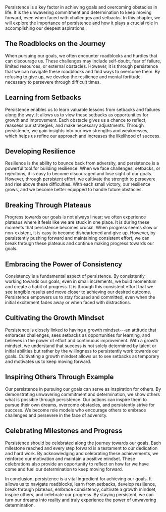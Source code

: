 
Persistence is a key factor in achieving goals and overcoming obstacles in life. It is the unwavering commitment and determination to keep moving forward, even when faced with challenges and setbacks. In this chapter, we will explore the importance of persistence and how it plays a crucial role in accomplishing our deepest aspirations.

The Roadblocks on the Journey
-----------------------------

When pursuing our goals, we often encounter roadblocks and hurdles that can discourage us. These challenges may include self-doubt, fear of failure, limited resources, or external obstacles. However, it is through persistence that we can navigate these roadblocks and find ways to overcome them. By refusing to give up, we develop the resilience and mental fortitude necessary to persevere through difficult times.

Learning from Setbacks
----------------------

Persistence enables us to learn valuable lessons from setbacks and failures along the way. It allows us to view these setbacks as opportunities for growth and improvement. Each obstacle gives us a chance to reflect, reassess our strategies, and make necessary adjustments. Through persistence, we gain insights into our own strengths and weaknesses, which helps us refine our approach and increases the likelihood of success.

Developing Resilience
---------------------

Resilience is the ability to bounce back from adversity, and persistence is a powerful tool for building resilience. When we face challenges, setbacks, or rejections, it is easy to become discouraged and lose sight of our goals. However, through persistent effort, we cultivate the strength to persevere and rise above these difficulties. With each small victory, our resilience grows, and we become better equipped to handle future obstacles.

Breaking Through Plateaus
-------------------------

Progress towards our goals is not always linear; we often experience plateaus where it feels like we are stuck in one place. It is during these moments that persistence becomes crucial. When progress seems slow or non-existent, it is easy to become disheartened and give up. However, by persistently pushing forward and maintaining consistent effort, we can break through these plateaus and continue making progress towards our goals.

Embracing the Power of Consistency
----------------------------------

Consistency is a fundamental aspect of persistence. By consistently working towards our goals, even in small increments, we build momentum and create a habit of progress. It is through this consistent effort that we see tangible results and move closer to achieving our desired outcome. Persistence empowers us to stay focused and committed, even when the initial excitement fades away or when faced with distractions.

Cultivating the Growth Mindset
------------------------------

Persistence is closely linked to having a growth mindset---an attitude that embraces challenges, sees setbacks as opportunities for learning, and believes in the power of effort and continuous improvement. With a growth mindset, we understand that success is not solely determined by talent or initial abilities but rather by the willingness to persistently work towards our goals. Cultivating a growth mindset allows us to see setbacks as temporary and motivates us to keep moving forward.

Inspiring Others Through Example
--------------------------------

Our persistence in pursuing our goals can serve as inspiration for others. By demonstrating unwavering commitment and determination, we show others what is possible through persistence. Our actions can inspire them to pursue their own dreams, overcome obstacles, and persistently strive for success. We become role models who encourage others to embrace challenges and persevere in the face of adversity.

Celebrating Milestones and Progress
-----------------------------------

Persistence should be celebrated along the journey towards our goals. Each milestone reached and every step forward is a testament to our dedication and hard work. By acknowledging and celebrating these achievements, we reinforce our motivation and maintain a positive mindset. These celebrations also provide an opportunity to reflect on how far we have come and fuel our determination to keep moving forward.

In conclusion, persistence is a vital ingredient for achieving our goals. It allows us to navigate roadblocks, learn from setbacks, develop resilience, break through plateaus, embrace consistency, cultivate a growth mindset, inspire others, and celebrate our progress. By staying persistent, we can turn our dreams into reality and truly experience the power of unwavering determination.
